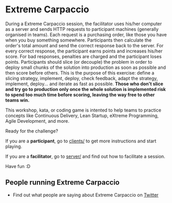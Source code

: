 # Extreme Carpaccio
During a Extreme Carpaccio session, the facilitator uses his/her computer as a server and sends HTTP requests to participant machines (generally organised in teams). Each request is a purchasing order, like those you have when you buy something somewhere. Participants then calculate the order's total amount and send the correct response back to the server. For every correct response, the participant earns points and increases his/her score. For bad responses, penalties are charged and the participant loses points. Participants should slice (or decouple) the problem in order to deploy small chunks of the solution into production as soon as possible and then score before others. This is the purpose of this exercise: define a slicing strategy, implement, deploy, check feedback, adapt the strategy, implement, deploy... and iterate as fast as possible. **Those who don't slice and try go to production only once the whole solution is implemented risk to spend too much time before scoring, leaving the way free to other teams win.**

This workshop, kata, or coding game is intented to help teams to practice concepts like Continuous Delivery, Lean Startup, eXtreme Programming, Agile Development, and more.

Ready for the challenge? 

If you are a **participant**, go to [clients/](https://github.com/dlresende/extreme-carpaccio/tree/master/clients) to get more instructions and start playing.

If you are a **facilitator**, go to [server/](https://github.com/dlresende/extreme-carpaccio/tree/master/server) and find out how to facilitate a session.

Have fun :D

## People running Extreme Carpaccio
- Find out what people are saying about Extreme Carpaccio on [Twitter](https://twitter.com/search?vertical=default&q=%22extreme%20carpaccio%22%20OR%20%22Xtreme%20carpaccio%22%20OR%20%23ExtremeCarpaccio&src=typd)

